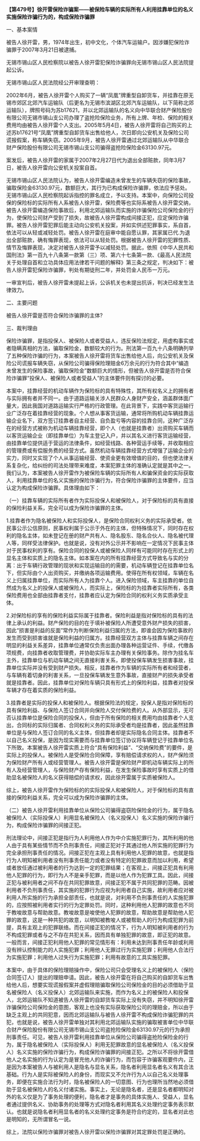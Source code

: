 **【第479号】徐开雷保险诈骗案——被保险车辆的实际所有人利用挂靠单位的名义实施保险诈骗行为的，构成保险诈骗罪**

一、基本案情

被告人徐开雷，男，1974年出生，初中文化，个体汽车运输户。因涉嫌犯保险诈骗罪于2007年3月21日被逮捕。

无锡市锡山区人民检察院以被告人徐开雷犯保险诈骗罪向无锡市锡山区人民法院提起公诉。

无锡市锡山区人民法院经公开审理查明：

2002年6月，被告人徐开雷个人购买了一辆“凤凰”牌重型自卸货车，并挂靠在原无锡市郊区北郊汽车运输队（后更名为无锡市滨湖区北郊汽车运输队，以下简称北郊运输队），牌照号码为苏b17621，并以北郊运输队的名义向中华联合财产保险股份有限公司无锡市锡山支公司办理了盗抢险保险业务，所有上牌、年检、保险的相关费用均由被告人徐开雷个人支出。2005年5月4日，被告人徐开雷将自己购买的上述苏b17621号“凤凰”牌重型自卸货车出售给他人，次日即向公安机关及保险公司谎报假案，称车辆失窃。2005年9月，被告人徐开雷通过北郊运输队从中华联合财产保险股份有限公司无锡市锡山支公司骗得盗抢险保险金63130.97元。

案发后，被告人徐开雷的家属于2007年2月27日代为退出全部赃款，同年3月7日，被告人徐开雷向公安机关投案自首。

无锡市锡山区人民法院认为，被告人徐开雷编造未曾发生的车辆失窃的保险事故，骗取保险金63130.97元，数额巨大，其行为已构成保险诈骗罪，依法应予惩处。无锡市锡山区人民检察院起诉指控的罪名成立，予以支持。本案中，向保险公司投保的保险标的实际所有人系被告人徐开雷，保险费等也实际系被告人徐开雷交纳，被告人徐开雷编造保险事故后，利用北郊运输队而实施的诈骗保险公司保险金的行为，使保险公司财产受到了损失，故被告人徐开雷构成间接正犯，应定保险诈骗罪。被告人徐开雷犯罪后能主动向公安机关投案，并如实供述犯罪事实，系自首，依法可以从轻或减轻处罚。被告人徐开雷在庭审中能自愿认罪，其家属已代.为退出全部赃款，确有悔罪表现，依法可以从轻处罚。根据被告人徐开雷的犯罪性质、情节及悔罪表现，决定对被告人徐开雷予以减轻处罚。据此，依照《中华人民共和国刑法》第一百九十八条第一款第（三）项、第六十七条第一款、《最高人民法院关于处理自首和立功具体应用法律若干问题的解释》第三条之规定，判决如下：被告人徐开雷犯保险诈骗罪，判处有期徒刑二年，并处罚金人民币一万元。

一审宣判后，被告人徐开雷未提起上诉，公诉机关也未提出抗诉，判决已经发生法律效力。

二、主要问题

被告人徐开雷是否符合保险诈骗罪的主体?

三、裁判理由

保险诈骗罪，是指投保人、被保险人或者受益人，违反保险法规定，用虚构事实或者隐瞒真相的方法，骗取保险金，数额较大的行为。刑法第一百九十八条明确列举了五种保险诈骗的行为，本案被告人徐开雷将货车出售给他人后，向公安机关及保险公司谎报车辆失窃，从保险公司骗得保险理赔金6万余元的行为符合其中“编造未曾发生的保险事故，骗取保险金”数额巨大的情形，但被告人徐开雷是否符合保险诈骗罪“投保人、被保险人或者受益人”的主体要件则有探讨的必要。

本案中，挂靠经营的机动车辆作为保险标的具有特殊性，其所有权名义上的拥有者与实际拥有者并不同一。由于道路运输关涉人民群众人身财产安全，涵盖群体面广量大，因此我国对道路运输实行严格的行政管理。在此背景下，实践中客货运输行业广泛存在着挂靠经营的现象。个人想从事客货运输，通常将所购机动车辆挂靠运输企业名下，双方签订挂靠者自主经营、自负盈亏等内容的挂靠合同，这种广泛存在的经营方式被称为机动车辆挂靠经营，即个人（也就是挂靠者）出资购买车辆而以客货运输企业（即挂靠单位）为车主登记入户，并以其名义进行客货运输经营，由挂靠单位提供适于营运的法律条件，如经营线路、各种营运手续等，并收取相应的管理费或有偿服务费的经营方式。虽然机动车辆挂靠经营方式增强了运输企业的实力，同时又实现了个人从事运输经营、使资金更有效增值的目的，但也使法律关系复杂化，给纠纷的司法处理带来难度，本案犯罪主体的准确认定就是其中之一。我们认为，本案被告人徐开雷作为被保险车辆的实际所有人和骗保资金的实际获取人，利用挂靠单位的名义实施的保险诈骗行为，符合保险诈骗罪的主体要件，应当认定为构成保险诈骗罪。具体理由如下：

（一）挂靠车辆的实际所有者作为实际投保人和被保险人，对于保险标的具有直接的保险利益关系，完全可以成为保险诈骗罪的主体。

1.挂靠者作为隐名被保险人和实际投保人，是保险合同权利义务的实际承受者。依民事公示公信原则，民事权利属于公示于外在的主体，但特殊情况下，同时存在权利的隐名主体，如未登记在册的财产共有人、隐名股东、隐名合伙人、隐名被代理人等，同样受法律保护。也就是说，没有对外公示并不影响在一定情况下民事主体对于民事权利的享有。保险合同的投保人或被保险人同样有可能同时存在形式上的显名主体和实质上的隐名主体。如本案在内的所有挂靠经营方式导致名与实的分离：出于车辆行政管理的现状和实现运输目的的需要，机动车辆登记在挂靠单位名下，但实际由个人出资购买，并缴纳各项运输费用。使得在所有权领域，车辆在名义上归属挂靠单位，而实际所有人为挂靠个人。进入保险领域，车主挂靠的单位自然成为名义上的投保人或被保险人，而实际上，保险标的为挂靠者实际所有，各类保险费用也全部由挂靠者支付，挂靠者应认定为保险合同的权利义务实质承受主体。

2.对保险标的享有的保险利益实际属于挂靠者。保险利益是指对保险标的具有的法律上承认的利益。财产保险的目的在于填补被保险人所遭受意外财产损失的损害，因此“损害是利益的反面”常作为判断保险利益归属的方法，即谁会因为保险事故的发生而受到损害谁就是保险利益的归属方。挂靠经营双方主体与挂靠车辆之间存在明显的利益关系差异，挂靠单位通常仅负责出面办理各种运营证件、手续，代缴各项规费，向挂靠者收取管理费，并协助实际车主办理有关保险事务。除作为挂名车主外，挂靠单位与机动车辆之间无直接利害关系，即使投保车辆发生损害事故，挂靠单位实际并没有受到财产损失。相反，挂靠者作为车辆的实际所有者和经营者，与车辆有着切身的利害关系，一旦投保车辆发生意外事故，直接财产的损失承受者就是挂靠者。因此，挂靠单位对保险车辆只具有形式上的保险利益，挂靠者对投保车辆才存在着实质的保险利益。

3.挂靠者是实际的投保人和被保险人。根据保险法的规定，投保人是指对保险标的具有保险利益、与保险人签订合同并向保险人交付保险费的人。从外部显示，无可否认挂靠单位是保险合同的投保人，但由于所有保险的相关费用均由挂靠者个人支出，合同标的实际归属者、合同权利义务的实际承受者均是挂靠者，因此虽然挂靠单位是与保险人签订合同的名义主体，但挂靠者却是实际隐名合同主体。挂靠者不以自己名义投保，是因为现实需要而与挂靠单位签订协议将车辆登记于挂靠单位名下所致。本案被告人徐开雷实质上符合“具有保险利益”、“交纳保险费”的要件，是实际上的投保人。被保险人是受保险合同保障，享有赔偿请求权的人，财产保险须为保险财产所有人或经营管理人。被告人徐开雷是保险财产即机动车辆实际上的所有人及经营管理人，与保险财产存有保险利益，在发生保险事故时享有实质上的借助显名被保险人的名义获得赔偿的请求权，因此徐开雷属于实质被保险人。

综上，被告人徐开雷作为保险标的的实际投保人和被保险人，对于保险标的具有直接的保险利益关系，完全可以成为保险诈骗罪的主体。

（二）被告人徐开雷利用挂靠单位从保险公司骗得盗窃险保险金的行为，属于隐名被保险人（实际投保人）利用显名被保险人（名义投保人）名义实施的保险诈骗行为，构成保险诈骗罪的间接正犯。

刑法理论中，间接正犯是指行为人利用他人作为中介实施犯罪行为，其所利用的他人由于具有某些情节而不负刑事责任，间接正犯对于其通过他人所实施的犯罪行为完全承担刑事责任的情况。间接正犯在主观上具有利用他人犯罪的故意，也就是指行为人明知被利用者没有刑事责任能力或者没有特定的犯罪故意而加以利用，希望或者放任通过被利用者的行为达到一定的犯罪结果；在客观上，间接正犯具有利用他人犯罪的行为，即行为人不是亲手犯罪，而是以他人作为犯罪工具。因此，间接正犯与被利用者之间不存在共同犯罪故意，间接正犯不属于共同犯罪的范畴。因被利用者不负刑事责任，其实施的犯罪行为应视为利用者自己实施，故利用者应对被利用人所实施的行为承担全部责任，也就是说，对利用不负刑事责任的人实施犯罪的，应按照被利用者实行的行为定罪处罚。同时，这种利用他人犯罪的故意也不同于教唆故意与帮助故意。教唆故意是唆使他人犯罪的故意，帮助故意是帮助他人犯罪的故意，这是一种共犯的故意，以明知被教唆人或被帮助人的行为构成犯罪为前提，具有主观上的犯罪联络。而在间接正犯的情况下，行为人明知被利用者的行为不构成犯罪或者与之不存在共犯关系，因而具有单独犯罪的故意，即正犯的故意。一般而言，间接正犯利用他人犯罪的常见情形有：利用未达到刑事责任年龄或利用没有辨认控制能力的人实施犯罪；利用他人无罪过行为实施犯罪；利用他人合法行为实施犯罪；利用他人过失行为实施犯罪；利用有故意的工具实施犯罪。

本案中，由于具体的保险理赔操作中，保险公司只会受理名义上的被保险人（保险合同签订人）提出的理赔申请。因此，被告人徐开雷在将自己购买的自卸货车出售给他人后，想要实现谎报假案并虚假理赔骗取保险公司保险金的目的必须借助于显名被保险人（名义投保人）北郊运输队来实施，而作为名义上的被保险人和投保人，北郊运输队不知道被告人徐开雷的自卸货车实际上没有失窃，并不明知徐开雷诈骗保险公司保险金的意图，客观上也没有实际获取保险公司的理赔金，所以由于缺乏主观上的共同犯意，因而北郊运输队与被告人徐开雷不构成保险诈骗犯罪的共犯，也就是说，被告人徐开雷单独对其利用北郊运输队实施的骗取被害单位中华联合财产保险股份有限公司无锡市锡山支公司盗抢险保险金63130.97元的行为承担刑事责任。可见，被告人徐开雷利用挂靠单位从保险公司骗得盗抢险保险金的行为，属于隐名被保险人（实际投保人）利用无犯罪故意的显名被保险人（名义投保人）名义实施的保险诈骗行为，构成保险诈骗罪的间接正犯。之所以不将徐开雷借他人之名实施的行为认定为是冒充他人的诈骗行为，而包容于诈骗客观要件内，正是因为本案被告人与被利用人是隐名与显名关系，隐名者利用显名者名义有其合法基础。行为人是实际被保险人的身份，而现实又不允许行为人以自己名义处理事务，即便在实施合法行为时，隐名被保险人的一切意图、行为也理所当然地必须借助于显名被保险人的名义付诸实施。事实上，无论是隐名者，还是显名者都明知对外的名义仅是为了事务处理的便利，隐名者才是事务的具体实施人、受益人，显名者通过提供名义、协助事务的处理等方式对隐名者利用其名义处理约定事务表示默认。也就是说隐名者利用显名者的名义处理约定事务是符合约定的，显名者对此也是明知的，无所谓冒名一说。

综上，法院以保险诈骗罪对被告人徐开雷以保险诈骗罪对其定罪处罚是正确的。